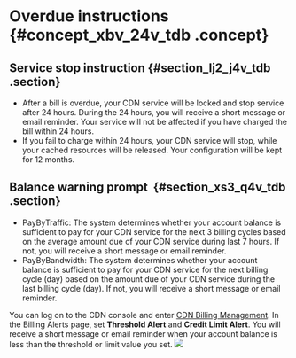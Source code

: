 # **Overdue instructions** {#concept_xbv_24v_tdb .concept}

## Service stop instruction {#section_lj2_j4v_tdb .section}

-   After a bill is overdue, your CDN service will be locked and stop service after 24 hours. During the 24 hours, you will receive a short message or email reminder. Your service will not be affected if you have charged the bill within 24 hours.
-   If you fail to charge within 24 hours, your CDN service will stop, while your cached resources will be released. Your configuration will be kept for 12 months.

## Balance warning prompt  {#section_xs3_q4v_tdb .section}

-   PayByTraffic: The system determines whether your account balance is sufficient to pay for your CDN service for the next 3 billing cycles based on the average amount due of your CDN service during last 7 hours. If not, you will receive a short message or email reminder.
-   PayByBandwidth: The system determines whether your account balance is sufficient to pay for your CDN service for the next billing cycle \(day\) based on the amount due of your CDN service during the last billing cycle \(day\). If not, you will receive a short message or email reminder.

You can log on to the CDN console and enter [CDN Billing Management](https://billing.console.aliyun.com). In the Billing Alerts page, set **Threshold Alert** and **Credit Limit Alert**. You will receive a short message or email reminder when your account balance is less than the threshold or limit value you set. ![](http://static-aliyun-doc.oss-cn-hangzhou.aliyuncs.com/assets/img/5110/153640653111592_en-US.png)

